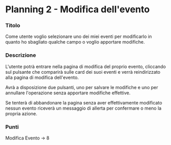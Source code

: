 # Planning 2 - Modifica dell'evento

### Titolo

Come utente voglio selezionare uno dei miei eventi per modificarlo in quanto ho sbagliato qualche campo o voglio apportare modifiche.

### Descrizione

L'utente potrà entrare nella pagina di modifica del proprio evento, cliccando sul pulsante che comparirà sulle card dei suoi eventi e verrà reindirizzato alla pagina di modifica dell'evento.

Avrà a disposizione due pulsanti, uno per salvare le modifiche e uno per annullare l'operazione senza apportare modifiche effettive.

Se tenterà di abbandonare la pagina senza aver effettivamente modificato nessun evento riceverà un messaggio di allerta per confermare o meno la propria azione.

### Punti

Modifica Evento -> 8
